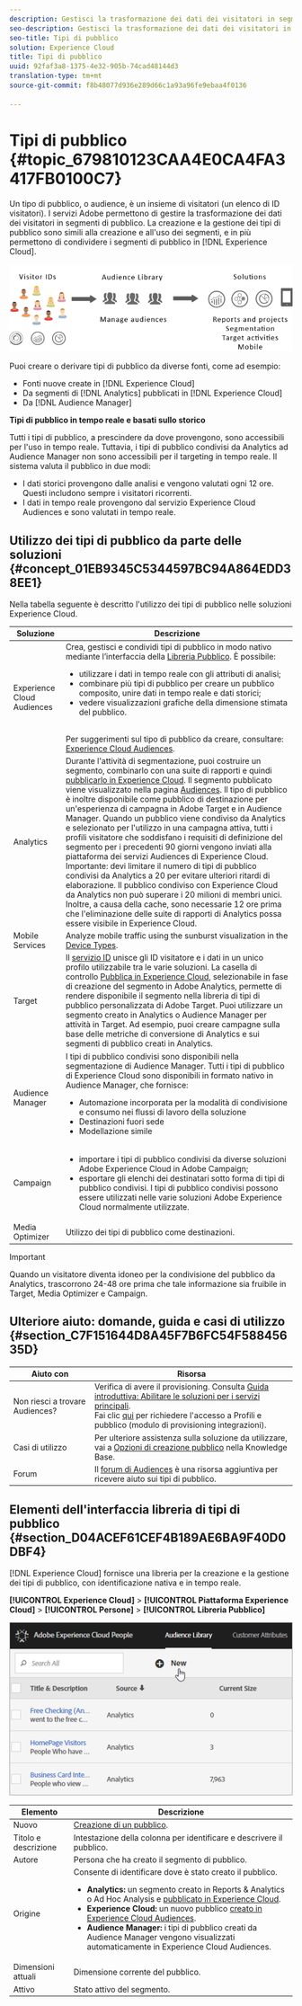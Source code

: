 ```yaml
---
description: Gestisci la trasformazione dei dati dei visitatori in segmenti di pubblico.
seo-description: Gestisci la trasformazione dei dati dei visitatori in segmenti di pubblico.
seo-title: Tipi di pubblico
solution: Experience Cloud
title: Tipi di pubblico
uuid: 92faf3a8-1375-4e32-905b-74cad48144d3
translation-type: tm+mt
source-git-commit: f8b48077d936e289d66c1a93a96fe9ebaa4f0136

---
```



# Tipi di pubblico {#topic_679810123CAA4E0CA4FA3417FB0100C7}

Un tipo di pubblico, o audience, è un insieme di visitatori (un elenco di ID visitatori). I servizi Adobe permettono di gestire la trasformazione dei dati dei visitatori in segmenti di pubblico. La creazione e la gestione dei tipi di pubblico sono simili alla creazione e all'uso dei segmenti, e in più permettono di condividere i segmenti di pubblico in [!DNL Experience Cloud].

![](assets/audiences.png)

Puoi creare o derivare tipi di pubblico da diverse fonti, come ad esempio:

* Fonti nuove create in [!DNL Experience Cloud]
* Da segmenti di [!DNL Analytics] pubblicati in [!DNL Experience Cloud]
* Da [!DNL Audience Manager]

**Tipi di pubblico in tempo reale e basati sullo storico**

Tutti i tipi di pubblico, a prescindere da dove provengono, sono accessibili per l'uso in tempo reale. Tuttavia, i tipi di pubblico condivisi da Analytics ad Audience Manager non sono accessibili per il targeting in tempo reale. Il sistema valuta il pubblico in due modi:

* I dati storici provengono dalle analisi e vengono valutati ogni 12 ore. Questi includono sempre i visitatori ricorrenti.
* I dati in tempo reale provengono dal servizio Experience Cloud Audiences e sono valutati in tempo reale.


## Utilizzo dei tipi di pubblico da parte delle soluzioni {#concept_01EB9345C5344597BC94A864EDD38EE1}

Nella tabella seguente è descritto l'utilizzo dei tipi di pubblico nelle soluzioni Experience Cloud.

| Soluzione | Descrizione |
|--- |--- |
| Experience Cloud Audiences | Crea, gestisci e condividi tipi di pubblico in modo nativo mediante l’interfaccia della [Libreria Pubblico](../audience-library/audience-library.md). È possibile:<ul><li>utilizzare i dati in tempo reale con gli attributi di analisi;</li><li>combinare più tipi di pubblico per creare un pubblico composito, unire dati in tempo reale e dati storici;</li><li>vedere visualizzazioni grafiche della dimensione stimata del pubblico.</li></ul><br>Per suggerimenti sul tipo di pubblico da creare, consultare: [Experience Cloud Audiences](https://helpx.adobe.com/marketing-cloud-core/kb/People/Audience-Creation-Options.html). |
| Analytics | Durante l'attività di segmentazione, puoi costruire un segmento, combinarlo con una suite di rapporti e quindi [ pubblicarlo in Experience Cloud](../audience-library/audience-library.md). Il segmento pubblicato viene visualizzato nella pagina [Audiences](../audience-library/audience-library.md). Il tipo di pubblico è inoltre disponibile come pubblico di destinazione per un'esperienza di campagna in Adobe Target e in Audience Manager.   Quando un pubblico viene condiviso da Analytics e selezionato per l'utilizzo in una campagna attiva, tutti i profili visitatore che soddisfano i requisiti di definizione del segmento per i precedenti 90 giorni vengono inviati alla piattaforma dei servizi Audiences di Experience Cloud.   Importante: devi limitare il numero di tipi di pubblico condivisi da Analytics a 20 per evitare ulteriori ritardi di elaborazione. Il pubblico condiviso con Experience Cloud da Analytics non può superare i 20 milioni di membri unici. Inoltre, a causa della cache, sono necessarie 12 ore prima che l'eliminazione delle suite di rapporti di Analytics possa essere visibile in Experience Cloud. |
| Mobile Services | Analyze mobile traffic using the sunburst visualization in the [Device Types](https://marketing.adobe.com/resources/help/en_US/mobile/?f=reports_devices). |
| Target | Il [servizio ID](https://marketing.adobe.com/resources/help/en_US/mcvid/) unisce gli ID visitatore e i dati in un unico profilo utilizzabile tra le varie soluzioni. La casella di controllo [Pubblica in Experience Cloud](../audience-library/audience-library.md), selezionabile in fase di creazione del segmento in Adobe Analytics, permette di rendere disponibile il segmento nella libreria di tipi di pubblico personalizzata di Adobe Target. Puoi utilizzare un segmento creato in Analytics o Audience Manager per attività in Target.  Ad esempio, puoi creare campagne sulla base delle metriche di conversione di Analytics e sui segmenti di pubblico creati in Analytics. |
| Audience Manager | I tipi di pubblico condivisi sono disponibili nella segmentazione di Audience Manager. Tutti i tipi di pubblico di Experience Cloud sono disponibili in formato nativo in Audience Manager, che fornisce:<ul><li>Automazione incorporata per la modalità di condivisione e consumo nei flussi di lavoro della soluzione</li><li>Destinazioni fuori sede</li><li>Modellazione simile</li></ul> |
| Campaign | <ul><li>importare i tipi di pubblico condivisi da diverse soluzioni Adobe Experience Cloud in Adobe Campaign;</li><li>esportare gli elenchi dei destinatari sotto forma di tipi di pubblico condivisi. I tipi di pubblico condivisi possono essere utilizzati nelle varie soluzioni Adobe Experience Cloud normalmente utilizzate.</li></ul> |
| Media Optimizer | Utilizzo dei tipi di pubblico come destinazioni. |


>[!IMPORTANT]
>
>Quando un visitatore diventa idoneo per la condivisione del pubblico da Analytics, trascorrono 24-48 ore prima che tale informazione sia fruibile in Target, Media Optimizer e Campaign.

## Ulteriore aiuto: domande, guida e casi di utilizzo {#section_C7F151644D8A45F7B6FC54F58845635D}


| Aiuto con | Risorsa |
|--- |--- |
| Non riesci a trovare Audiences? | Verifica di avere il provisioning. Consulta [Guida introduttiva: Abilitare le soluzioni per i servizi principali](../core-services/core-services.md).<br>Fai clic [qui](https://www.adobe.com/go/audiences) per richiedere l'accesso a Profili e pubblico (modulo di provisioning integrazioni). |
| Casi di utilizzo | Per ulteriore assistenza sulla soluzione da utilizzare, vai a [Opzioni di creazione pubblico](https://helpx.adobe.com/marketing-cloud-core/kb/People/Audience-Creation-Options.html) nella Knowledge Base. |
| Forum | Il [forum di Audiences](https://forums.adobe.com/community/experience-cloud/platform/core-services/people-service/audiences) è una risorsa aggiuntiva per ricevere aiuto sui tipi di pubblico. |


## Elementi dell'interfaccia libreria di tipi di pubblico {#section_D04ACEF61CEF4B189AE6BA9F40D0DBF4}

[!DNL Experience Cloud] fornisce una libreria per la creazione e la gestione dei tipi di pubblico, con identificazione nativa e in tempo reale.

**[!UICONTROL Experience Cloud]** &gt; **[!UICONTROL Piattaforma Experience Cloud]** &gt; **[!UICONTROL Persone]** &gt; **[!UICONTROL Libreria Pubblico]**

![](assets/audience_library.png)

| Elemento | Descrizione |
|--- |--- |
| Nuovo | [Creazione di un pubblico](../audience-library/audience-library.md). |
| Titolo e descrizione | Intestazione della colonna per identificare e descrivere il pubblico. |
| Autore | Persona che ha creato il segmento di pubblico. |
| Origine | Consente di identificare dove è stato creato il pubblico.<ul><li>**Analytics:** un segmento creato in Reports &amp; Analytics o Ad Hoc Analysis e [pubblicato in Experience Cloud](../audience-library/audience-library.md).</li><li>**Experience Cloud:** un nuovo pubblico [creato in Experience Cloud Audiences](../audience-library/audience-library.md).</li><li>**Audience Manager:** i tipi di pubblico creati da Audience Manager vengono visualizzati automaticamente in Experience Cloud Audiences.</li></ul> |
| Dimensioni attuali | Dimensione corrente del pubblico. |
| Attivo | Stato attivo del segmento. |
